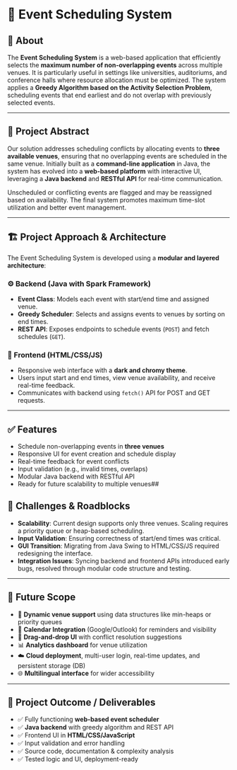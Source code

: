 # 📅 Event Scheduling System

## 📝 About

The **Event Scheduling System** is a web-based application that efficiently selects the **maximum number of non-overlapping events** across multiple venues. It is particularly useful in settings like universities, auditoriums, and conference halls where resource allocation must be optimized. The system applies a **Greedy Algorithm based on the Activity Selection Problem**, scheduling events that end earliest and do not overlap with previously selected events.

---

## 🧠 Project Abstract

Our solution addresses scheduling conflicts by allocating events to **three available venues**, ensuring that no overlapping events are scheduled in the same venue. Initially built as a **command-line application** in Java, the system has evolved into a **web-based platform** with interactive UI, leveraging a **Java backend** and **RESTful API** for real-time communication.

Unscheduled or conflicting events are flagged and may be reassigned based on availability. The final system promotes maximum time-slot utilization and better event management.

---

## 🏗️ Project Approach & Architecture

The Event Scheduling System is developed using a **modular and layered architecture**:

### ⚙️ Backend (Java with Spark Framework)

- **Event Class**: Models each event with start/end time and assigned venue.
- **Greedy Scheduler**: Selects and assigns events to venues by sorting on end times.
- **REST API**: Exposes endpoints to schedule events (`POST`) and fetch schedules (`GET`).

### 🎨 Frontend (HTML/CSS/JS)

- Responsive web interface with a **dark and chromy theme**.
- Users input start and end times, view venue availability, and receive real-time feedback.
- Communicates with backend using `fetch()` API for POST and GET requests.

---

## ✅ Features

- Schedule non-overlapping events in **three venues**
- Responsive UI for event creation and schedule display
- Real-time feedback for event conflicts
- Input validation (e.g., invalid times, overlaps)
- Modular Java backend with RESTful API
- Ready for future scalability to multiple venues##
  
## 🧱 Challenges & Roadblocks

- **Scalability**: Current design supports only three venues. Scaling requires a priority queue or heap-based scheduling.
- **Input Validation**: Ensuring correctness of start/end times was critical.
- **GUI Transition**: Migrating from Java Swing to HTML/CSS/JS required redesigning the interface.
- **Integration Issues**: Syncing backend and frontend APIs introduced early bugs, resolved through modular code structure and testing.

---

## 🚀 Future Scope

- 🔄 **Dynamic venue support** using data structures like min-heaps or priority queues
- 📆 **Calendar Integration** (Google/Outlook) for reminders and visibility
- 🎯 **Drag-and-drop UI** with conflict resolution suggestions
- 📊 **Analytics dashboard** for venue utilization
- ☁️ **Cloud deployment**, multi-user login, real-time updates, and persistent storage (DB)
- 🌐 **Multilingual interface** for wider accessibility

---

## 🎯 Project Outcome / Deliverables

- ✅ Fully functioning **web-based event scheduler**
- ✅ **Java backend** with greedy algorithm and REST API
- ✅ Frontend UI in **HTML/CSS/JavaScript**
- ✅ Input validation and error handling
- ✅ Source code, documentation & complexity analysis
- ✅ Tested logic and UI, deployment-ready
